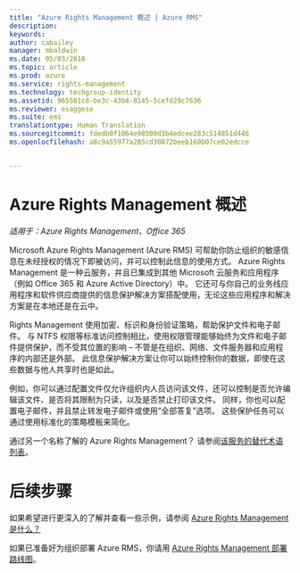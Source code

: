 ```yaml
---
title: "Azure Rights Management 概述 | Azure RMS"
description: 
keywords: 
author: cabailey
manager: mbaldwin
ms.date: 05/03/2016
ms.topic: article
ms.prod: azure
ms.service: rights-management
ms.technology: techgroup-identity
ms.assetid: 965581c8-be3c-43b4-8145-5cefd29c7636
ms.reviewer: esaggese
ms.suite: ems
translationtype: Human Translation
ms.sourcegitcommit: fdedb0f1064e98500d3b4edcee283c514851d446
ms.openlocfilehash: a8c9a55977a285cd30872beeb160b07ce02edcce


---
```


# Azure Rights Management 概述

*适用于：Azure Rights Management、Office 365*

Microsoft Azure Rights Management (Azure RMS) 可帮助你防止组织的敏感信息在未经授权的情况下即被访问，并可以控制此信息的使用方式。 Azure Rights Management 是一种云服务，并且已集成到其他 Microsoft 云服务和应用程序（例如 Office 365 和 Azure Active Directory）中。 它还可与你自己的业务线应用程序和软件供应商提供的信息保护解决方案搭配使用，无论这些应用程序和解决方案是在本地还是在云中。 

Rights Management 使用加密、标识和身份验证策略，帮助保护文件和电子邮件。 与 NTFS 权限等标准访问控制相比，使用权限管理能够始终为文件和电子邮件提供保护，而不受其位置的影响 – 不管是在组织、网络、文件服务器和应用程序的内部还是外部。 此信息保护解决方案让你可以始终控制你的数据，即使在这些数据与他人共享时也是如此。

例如，你可以通过配置文件仅允许组织内人员访问该文件，还可以控制是否允许编辑该文件、是否将其限制为只读，以及是否禁止打印该文件。 同样，你也可以配置电子邮件，并且禁止转发电子邮件或使用“全部答复”选项。 这些保护任务可以通过使用标准化的策略模板来简化。

通过另一个名称了解的 Azure Rights Management？ 请参阅[该服务的替代术语列表](azure-rms-aka.md)。

# 后续步骤
如果希望进行更深入的了解并查看一些示例，请参阅 [Azure Rights Management 是什么？](what-is-azure-rms.md)

如果已准备好为组织部署 Azure RMS，你请用 [Azure Rights Management 部署路线图](../plan-design/deployment-roadmap.md)。





<!--HONumber=Jul16_HO3-->


